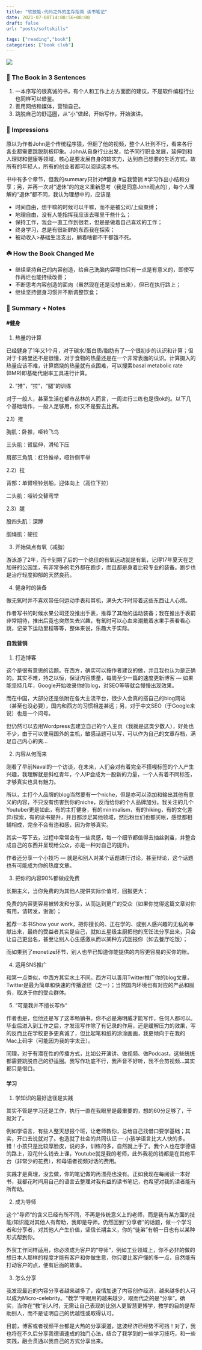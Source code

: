 ```yaml
---
title: "软技能-代码之外的生存指南 读书笔记"
date: 2021-07-08T14:08:56+08:00
draft: false
url: "posts/softskills"

tags: ["reading","book"]
categories: ["book club"]
---
```


![](/img/softskills.png)

### 🚀 The Book in 3 Sentences

1. 一本序写的很真诚的书，有个人和工作上方方面面的建议，不是软件编程行业也同样可以借鉴。
2. 善用网络和媒体，营销自己。
3. 跳脱自己的舒适圈，从“小”做起，开始写作，开始演讲。

### 🎨 Impressions

原以为作者John是个传统程序猿，但翻了他的视频，整个人壮到不行，看来各行各业都需要跳脱刻板印象。John从自身行业出发，给予同行职业发展，延伸到和人理财和健康等领域，核心是要发展自身的软实力，达到自己想要的生活方式。故所有的年轻人，所有的创业者都可以阅读这本书。

书中有多个章节，但我的summary只针对#健身 #自我营销 #学习作出小结和分享；另，并再一次对“退休”的的定义重新思考（我是同意John观点的），每个人理解的“退休”都不同，我认为理想中的，应该是

- 时间自由，想干嘛的时候可以干嘛，而不是被公司/上级束缚；
- 地理自由，没有人能指挥我应该去哪里干些什么；
- 保持工作，我会一直工作到很老，但是是做着自己喜欢的工作；
- 终身学习，总是有很新鲜的东西我在探索；
- 被动收入>基础生活支出，躺着啥都不干都饿不死。

### ☘️ How the Book Changed Me

- 继续坚持自己的内容创造，给自己洗脑内容哪怕只有一点是有意义的，即使写作再烂也能持续改善；
- 不断思考内容创造的面向（虽然现在还是没想出来），但已在执行路上；
- 继续坚持健身习惯并不断调整饮食；

### 📒 Summary + Notes

#### #健身

1. 热量的计算

已经健身了1年又1个月，对于碳水/蛋白质/脂肪有了一个很初步的认识和计算；但对于卡路里还不是很懂，对于食物的热量还是在一个非常表面的认识。计算摄入的热量应该不难，计算燃烧的热量就有点困难，可以搜索basal metabolic rate (BMR)即基础代谢率工具进行计算。

2. “推”，“拉”，“腿”的训练

对于一般人，甚至生活在都市丛林的人而言，一周进行三练也是很ok的。以下几个基础动作，一般人足够用，你又不是要去比赛。

2.1）推

胸肌：卧推，哑铃飞鸟

三头肌：臂屈伸，滑轮下压

肩部三角肌：杠铃推举，哑铃侧平举

2.2）拉

背部：单臂哑铃划船，迎体向上（高位下拉）

二头肌：哑铃交替弯举

2.3）腿

股四头肌：深蹲

腘绳肌：硬拉

3. 开始做点有氧（减脂）

游泳游了2年，而卡到期了后的一个绝佳的有氧运动就是有氧，记得17年夏天在芝加哥的公园里，有非常多的老外都在跑步，而且都是身着比较专业的装备。跑步也是治疗轻度抑郁的天然良药。

4. 健身时的装备

做无氧时并不喜欢带任何运动手表和耳机，满头大汗时带着这些东西让人心烦。

作者写书的时候水果公司还没推出手表，推荐了其他的运动装备；我在推出手表前非常期待，推出后竟也突然失去兴趣，有氧时可以心血来潮戴着水果手表看看心跳，记录下运动里程等等，整体来说，乐趣大于实际。

#### 自我营销

1. 打造博客

这个是很有意思的话题。在西方，确实可以按作者建议的做，并且我也认为是正确的。其实不难，持之以恒，保证内容质量，每周至少一篇的速度更新博客 — 如果能坚持几年，Google开始收录你的blog，对SEO等等就会慢慢出现效果。

而在中国，大部分还是依附在各大主流平台，很少人会真的搭自己的blog网站（甚至也没必要），国内和西方的习惯相差甚远；另，对于中文SEO（于Google来说）也是一个问号。

但仍然可以去用Wordpress去建立自己的个人主页（我就是这类少数人），好处也不少，由于可以使用国外的主机，敏感话题可以写，可以作为自己的文章存档，满足自己内心的爽…

2. 内容从何而来

刚看了早前Naval的一个访谈，在未来，人们会对有着完全不搭嘎标签的个人产生兴趣，我理解就是斜杠青年，个人IP会成为一股新的力量，一个人有着不同标签，才够真实也具有魅力。

所以，主打个人品牌的blog当然要有一个niche，但是亦可以添加和输出其他有意义的内容，不只没有伤害到你的niche，反而给你的个人品牌加分。我关注的几个Youtuber更是如此，有的主打健身，有的minimalism，有的hiking，有的文化差异/探索，有的读书提升，并且都涉足其他领域，然后粉丝们也都买帐，感觉都相辅相成，完全不会有违和感，因为你够真实。

其实一写下去，过程中常常会有一些灵感，每一个细节都值得去抽丝剥茧，并整合成自己的东西并呈现给公众，亦是一种对自己的提升。

作者还分享一个小技巧 — 就是和别人对某个话题进行讨论，甚至辩论，这个话题也有可能成为你的热度文章。

3. 把你的内容90%都做成免费

长期主义，当你免费的为其他人提供实际价值时，回报更大；

免费的内容更容易被转发和分享，从而达到更广的受众（如果你觉得这篇文章对你有用，请转发，谢谢）；

推荐一本书Show your work，把你擅长的、正在学的、或别人感兴趣的无私的奉献出来，最终的受益者其实是自己，就如五星级主厨把他的烹饪法分享出来，只会让自己更出名，甚至让别人心生感激从而以某种方式回报你（如去餐厅吃饭）；

而如果到了monetize环节，别人也早已知道你能提供的内容更容易的买你的账。

4. 运用SNS推广

和第一点类似，中西方其实水土不同。西方可以善用Twitter推广你的blog文章，Twitter是最为简单和快速的传播途径（之一）；当然国内环境也有对应的产品和服务，取决于你的受众群体。

5. “可是我并不擅长写作“

作者也是，但他还是写了这本畅销书。你不必是海明威才能写作，任何人都可以。毕业后进入到工作之后，才发现写作除了有记录的作用，还是缓解压力的效果，写的反而比在学校更多更真诚了，但比起笔和纸的涂涂画画，我更倾向于在我的Mac上码字（可能因为我的字太丑）。

同理，对于有潜在性的传播方式，比如公开演讲、做视频、做Podcast，这些统统都需要跳脱自己的舒适圈。我写作功底不行，我声音不好听，我不会剪视频…其实都只是借口。

#### 学习

1. 学知识的最好途径是实践

其实不管是学习还是工作，执行一直在我眼里是最重要的，想的60分足够了，干就对了。

例如学语言，有些人整天想报个班，让老师教你，总给自己找借口要学基础；其实，开口去说就对了。也造就了社会的共同认证 — 小孩学语言比大人快的多。错！小孩只是比较厚脸皮，说的多，训练的多，自然就上手了。我个人也在学德语的路上，没花什么钱去上课，Youtube就是我的老师，此外我花的钱都是在其他平台（非常少的花费），和母语者视频对话的费用。

实践才是真理，没去做，你的笔记做的再漂亮也没有。正如我现在每阅读一本好书，我都花时间用自己的语言去整理对我有益的读书笔记，也希望对我的读者能有所帮助。

2. 成为导师

这个“导师“的含义已经有所不同，不再是传统意义上的老师，而是我有某方面的技能/知识能对其他人有帮助，我即是导师。仍然回到“分享者”的话题，做一个学习者和分享者，对其他人产生价值，坚信长期主义，你的“徒弟”有朝一日也有以某种形式帮到你。

外贸工作同样适用，你必须成为客户的“导师”，例如工业领域上，你不必非的做的想日本人那样的程度才能有客户和你做生意，你只要比客户懂的多一点，自然能有打动客户的点，便有后面的故事。

3. 怎么分享

我发现最近的内容分享者越来越多了，疫情加速了内容创作经济，越来越多的人可以成为Micro-celebrity。“教学“字眼用的越来越少，取而代之的是“分享”。确实，当你在“教”别人时，无需让自己表现的比别人更智慧更博学，教学的目的是帮助别人，而不是证明自己的优越性或取得认可。

目前，博客或者视频平台都是大热的分享渠道，这波经济已经势不可挡！对了，我也将在不久后分享我德语速成的独门心法，结合了我学到的一些学习技巧，和一些实践，融会贯通以我自己的方式分享出来。